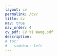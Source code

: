 ```yaml
---
layout: cv
permalink: /cv/
title: cv
nav: true
nav_order: 4
cv_pdf: CV Yi Wang.pdf
description: 
# toc:
#   sidebar: left
---
```


